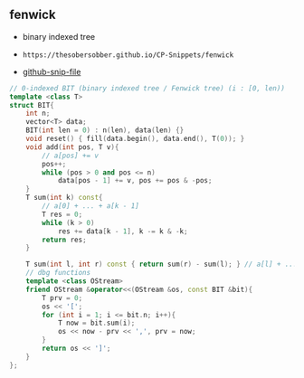 
## fenwick

- binary indexed tree
- ```
  https://thesobersobber.github.io/CP-Snippets/fenwick
  ```
- [github-snip-file](https://github.com/theSoberSobber/CP-Snippets/blob/main/snippets.json#L581)

```cpp
// 0-indexed BIT (binary indexed tree / Fenwick tree) (i : [0, len))
template <class T>
struct BIT{
    int n;
    vector<T> data;
    BIT(int len = 0) : n(len), data(len) {}
    void reset() { fill(data.begin(), data.end(), T(0)); }
    void add(int pos, T v){ 
        // a[pos] += v
        pos++;
        while (pos > 0 and pos <= n)
            data[pos - 1] += v, pos += pos & -pos;
    }
    T sum(int k) const{ 
        // a[0] + ... + a[k - 1]
        T res = 0;
        while (k > 0)
            res += data[k - 1], k -= k & -k;
        return res;
    }

    T sum(int l, int r) const { return sum(r) - sum(l); } // a[l] + ... + a[r - 1]
    // dbg functions
    template <class OStream>
    friend OStream &operator<<(OStream &os, const BIT &bit){
        T prv = 0;
        os << '[';
        for (int i = 1; i <= bit.n; i++){
            T now = bit.sum(i);
            os << now - prv << ',', prv = now;
        }
        return os << ']';
    }
};
```
